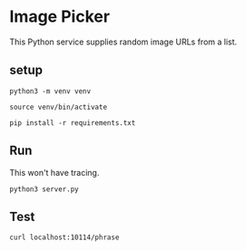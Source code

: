 # Image Picker

This Python service supplies random image URLs from a list.

## setup

`python3 -m venv venv`

`source venv/bin/activate`

`pip install -r requirements.txt`

## Run

This won't have tracing.

`python3 server.py`

## Test

`curl localhost:10114/phrase`
